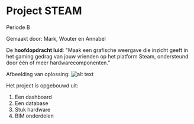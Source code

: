 # Project STEAM
Periode B

Gemaakt door: Mark, Wouter en Annabel

De **hoofdopdracht luid**: "Maak een grafische weergave die inzicht geeft in het gaming gedrag van jouw vrienden op het platform Steam, ondersteund door één of meer hardwarecomponenten."

Afbeelding van oplossing:
![alt text](https://canvas.hu.nl/courses/32737/files/3080994/preview "image Title")

Het project is opgebouwd uit:
 1. Een dashboard
 2. Een database
 3. Stuk hardware 
 4. BIM onderdelen